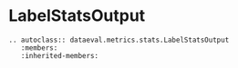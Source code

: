 # LabelStatsOutput

```{eval-rst}
.. autoclass:: dataeval.metrics.stats.LabelStatsOutput
   :members:
   :inherited-members:
```
